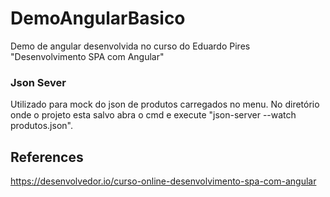 # DemoAngularBasico
Demo de angular desenvolvida no curso do Eduardo Pires "Desenvolvimento SPA com Angular"

### Json Sever

   Utilizado para mock do json de produtos carregados no menu.
   No diretório onde o projeto esta salvo abra o cmd e execute 
   "json-server --watch produtos.json".
   
## References

https://desenvolvedor.io/curso-online-desenvolvimento-spa-com-angular
